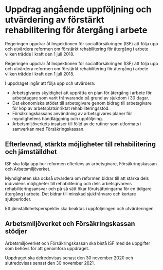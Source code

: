 # Uppdrag angående uppföljning och utvärdering av förstärkt rehabilitering för återgång i arbete

Regeringen uppdrar åt Inspektionen för socialförsäkringen (ISF) att följa upp och utvärdera reformen om förstärkt rehabilitering för återgång i arbete vilken trädde i kraft den 1 juli 2018.

Regeringen uppdrar åt Inspektionen för socialförsäkringen (ISF) att följa upp och utvärdera reformen om förstärkt rehabilitering för återgång i arbete vilken trädde i kraft den 1 juli 2018.

I uppdraget ingår att följa upp och utvärdera:

* Arbetsgivares skyldighet att upprätta en plan för återgång i arbete för arbetstagare som varit frånvarande på grund av sjukdom i 30 dagar.
* Det ekonomiska stödet till arbetsgivare genom bidrag till arbetsgivare för köp av arbetsplatsinriktat rehabiliteringsstöd.
* Försäkringskassans användning av arbetsgivares planer för myndighetens handläggning och uppföljning.
* Arbetsmiljöverkets insatser till följd av de rutiner som utformats i samverkan med Försäkringskassan.

## Efterlevnad, stärkta möjligheter till rehabilitering och jämställdhet

ISF ska följa upp hur reformen efterlevs av arbetsgivare, Försäkringskassan och Arbetsmiljöverket.

Myndigheten ska också utvärdera om reformen bidrar till att stärka dels individens möjligheter till rehabilitering och dels arbetsgivarens rehabiliteringsansvar och på så sätt ökar förutsättningarna för en tidigare återgång i arbete. Det bidrar till minskad sjukfrånvaro och kortare sjukperioder.

Ett jämställdhetsperspektiv ska beaktas i uppföljningen och utvärderingen.

## Arbetsmiljöverket och Försäkringskassan stödjer

Arbetsmiljöverket och Försäkringskassan ska bistå ISF med de uppgifter som behövs för att genomföra uppdraget.

Uppdraget ska delredovisas senast den 30 november 2020 och slutredovisas senast den 30 november 2021.
